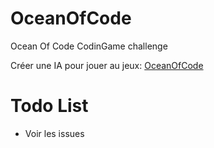 # OceanOfCode
Ocean Of Code CodinGame challenge


Créer une IA pour jouer au jeux: [OceanOfCode](https://www.codingame.com/multiplayer/bot-programming/ocean-of-code)

# Todo List
- Voir les issues
